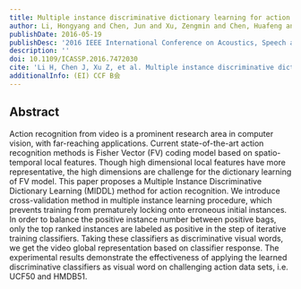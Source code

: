 ```yaml
---
title: Multiple instance discriminative dictionary learning for action recognition
author: Li, Hongyang and Chen, Jun and Xu, Zengmin and Chen, Huafeng and Hu, Ruimin
publishDate: 2016-05-19
publishDesc: '2016 IEEE International Conference on Acoustics, Speech and Signal Processing (ICASSP)'
description: ''
doi: 10.1109/ICASSP.2016.7472030
cite: 'Li H, Chen J, Xu Z, et al. Multiple instance discriminative dictionary learning for action recognition[C]//2016 IEEE International Conference on Acoustics, Speech and Signal Processing (ICASSP). IEEE, 2016: 2014-2018.'
additionalInfo: (EI) CCF B会
---
```


## Abstract

Action recognition from video is a prominent research area in computer vision, with far-reaching applications. Current state-of-the-art action recognition methods is Fisher Vector (FV) coding model based on spatio-temporal local features. Though high dimensional local features have more representative, the high dimensions are challenge for the dictionary learning of FV model. This paper proposes a Multiple Instance Discriminative Dictionary Learning (MIDDL) method for action recognition. We introduce cross-validation method in multiple instance learning procedure, which prevents training from prematurely locking onto erroneous initial instances. In order to balance the positive instance number between positive bags, only the top ranked instances are labeled as positive in the step of iterative training classifiers. Taking these classifiers as discriminative visual words, we get the video global representation based on classifier response. The experimental results demonstrate the effectiveness of applying the learned discriminative classifiers as visual word on challenging action data sets, i.e. UCF50 and HMDB51.
